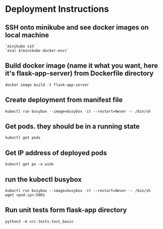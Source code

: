 # Deployment Instructions

## SSH onto minikube and see docker images on local machine
    `minikube ssh` 
    `eval $(minikube docker-env)`

## Build docker image (name it what you want, here it's flask-app-server) from Dockerfile directory
`docker image build -t flask-app-server`

## Create deployment from manifest file
`kubectl run busybox --image=busybox -it --restart=Never -- /bin/sh`

## Get pods. they should be in a running state
`kubectl get pods`

## Get IP address of deployed pods
`kubectl get po -o wide`

## run the kubectl busybox
`kubectl run busybox --image=busybox -it --restart=Never -- /bin/sh`
`wget <pod-ip>:5001`

## Run unit tests form flask-app directory
`python3 -m src.tests.test_basic`